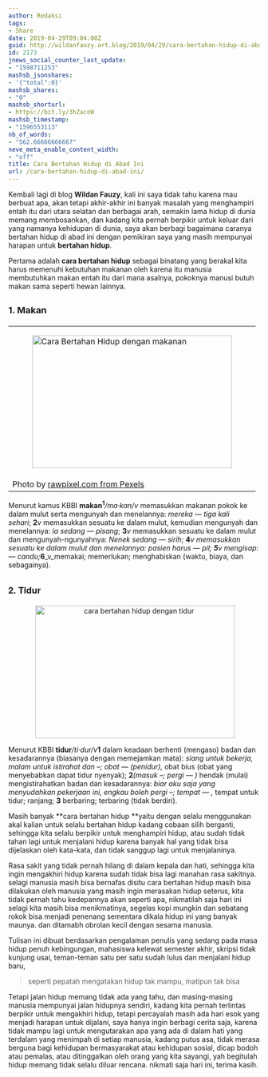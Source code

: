 ```yaml
---
author: Redaksi
tags:
- Share
date: 2019-04-29T09:04:00Z
guid: http://wildanfauzy.art.blog/2019/04/29/cara-bertahan-hidup-di-abad-ini/
id: 2173
jnews_social_counter_last_update:
- "1598711253"
mashsb_jsonshares:
- '{"total":0}'
mashsb_shares:
- "0"
mashsb_shorturl:
- https://bit.ly/3hZacoW
mashsb_timestamp:
- "1596553113"
nb_of_words:
- "562.66666666667"
neve_meta_enable_content_width:
- "off"
title: Cara Bertahan Hidup di Abad Ini
url: /cara-bertahan-hidup-di-abad-ini/
---
```


Kembali lagi di blog **Wildan Fauzy**, kali ini saya tidak tahu karena mau berbuat apa, akan tetapi akhir-akhir ini banyak masalah yang menghampiri entah itu dari utara selatan dan berbagai arah, semakin lama hidup di dunia memang membosankan, dan kadang kita pernah berpikir untuk keluar dari yang namanya kehidupan di dunia, saya akan berbagi bagaimana caranya bertahan hidup di abad ini dengan pemikiran saya yang masih mempunyai harapan untuk **bertahan hidup**.

Pertama adalah **cara bertahan hidup** sebagai binatang yang berakal kita harus memenuhi kebutuhan makanan oleh karena itu manusia membutuhkan makan entah itu dari mana asalnya, pokoknya manusi butuh makan sama seperti hewan lainnya.

## <span style="font-size:large;">1. Makan</span><figure class="wp-block-table aligncenter">

<table>
  <tr>
    <td class="has-text-align-center" data-align="center">
      <figure><a style="margin-left:auto;margin-right:auto;" href="https://wildanfauzyart.files.wordpress.com/2020/04/61cd0-celebrate-celebration-cheers-1268558.jpg" class="rank-math-link"><img loading="lazy" title="Cara Bertahan Hidup dengan makanan" width="400" height="266" border="0" src="https://wildanfauzyart.files.wordpress.com/2020/04/61cd0-celebrate-celebration-cheers-1268558.jpg?w=300&#038;h=200&#038;resize=400%2C266" alt="Cara Bertahan Hidup dengan makanan" data-recalc-dims="1" /></a></figure>
    </td>
  </tr>
  
  <tr>
    <td class="has-text-align-center" data-align="center">
      Photo by&nbsp;<a href="https://www.pexels.com/@rawpixel?utm_content=attributionCopyText&utm_medium=referral&utm_source=pexels" class="rank-math-link">rawpixel.com&nbsp;from&nbsp;Pexels</a>
    </td>
  </tr>
</table></figure> 

<span style="font-family:inherit;">Menurut kamus KBBI&nbsp;</span>**makan<sup>1</sup>**_/ma·kan/v_&nbsp;memasukkan makanan pokok ke dalam mulut serta mengunyah dan menelannya:&nbsp;_mereka &#8212; tiga kali sehari_;&nbsp;**2**_v_&nbsp;memasukkan sesuatu ke dalam mulut, kemudian mengunyah dan menelannya:&nbsp;_ia sedang &#8212; pisang_;&nbsp;**3**_v_&nbsp;memasukkan sesuatu ke dalam mulut dan mengunyah-ngunyahnya:&nbsp;_Nenek sedang &#8212; sirih_;&nbsp;**4**_v&nbsp;_memasukkan sesuatu ke dalam mulut dan menelannya:&nbsp;_pasien harus &#8212; pil;&nbsp;_**5**_v_&nbsp;mengisap: &#8212;_&nbsp;candu;_**6**_v_memakai; memerlukan; menghabiskan (waktu, biaya, dan sebagainya).

## <span style="font-family:'helvetica neue' , 'helvetica' , 'arial' , sans-serif;"><span style="font-size:large;">2. Tidur</span></span>

<div style="clear:both;text-align:center;">
  <figure><a style="margin-left:1em;margin-right:1em;" href="https://wildanfauzyart.files.wordpress.com/2020/04/fceab-animal-cat-face-close-up-416160.jpg"><img loading="lazy" class="aligncenter" title="cara bertahan hidup dengan tidur" src="https://wildanfauzyart.files.wordpress.com/2020/04/fceab-animal-cat-face-close-up-416160.jpg?w=300&#038;h=200&#038;resize=400%2C266" alt="cara bertahan hidup dengan tidur" width="400" height="266" border="0" data-recalc-dims="1" /></a></figure>
</div>

Menurut KBBI&nbsp;**tidur**_/ti·dur/v_**1**&nbsp;dalam keadaan berhenti (mengaso) badan dan kesadarannya (biasanya dengan memejamkan mata):&nbsp;_siang untuk bekerja, malam untuk istirahat dan &#8211;; obat &#8212; (penidur),_&nbsp;obat bius (obat yang menyebabkan dapat tidur nyenyak);&nbsp;**2**_(masuk &#8211;; pergi &#8212; )_&nbsp;hendak (mulai) mengistirahatkan badan dan kesadarannya:&nbsp;_biar aku saja yang menyudahkan pekerjaan ini, engkau boleh pergi &#8211;; tempat &#8212; ,_&nbsp;tempat untuk tidur; ranjang;&nbsp;**3**&nbsp;berbaring; terbaring (tidak berdiri).

Masih banyak&nbsp;**cara bertahan hidup&nbsp;**yaitu dengan selalu menggunakan akal kalian untuk selalu bertahan hidup kadang cobaan silih berganti, sehingga kita selalu berpikir untuk menghampiri hidup, atau sudah tidak tahan lagi untuk menjalani hidup karena banyak hal yang tidak bisa dijelaskan oleh kata-kata, dan tidak sanggup lagi untuk menjalaninya.

Rasa sakit yang tidak pernah hilang di dalam kepala dan hati, sehingga kita ingin mengakhiri hidup karena sudah tidak bisa lagi manahan rasa sakitnya. selagi manusia masih bisa bernafas disitu cara bertahan hidup masih bisa dilakukan oleh manusia yang masih ingin merasakan hidup seterus, kita tidak pernah tahu kedepannya akan seperti apa, nikmatilah saja hari ini selagi kita masih bisa menikmatinya, segelas kopi mungkin dan sebatang rokok bisa menjadi penenang sementara dikala hidup ini yang banyak maunya. dan ditamabh obrolan kecil dengan sesama manusia.

Tulisan ini dibuat berdasarkan pengalaman penulis yang sedang pada masa hidup penuh kebingungan, mahasiswa kelewat semester akhir, skripsi tidak kunjung usai, teman-teman satu per satu sudah lulus dan menjalani hidup baru,&nbsp;

<blockquote class="wp-block-quote">
  <p>
    seperti pepatah mengatakan hidup tak mampu, matipun tak bisa
  </p>
</blockquote>

Tetapi jalan hidup memang tidak ada yang tahu, dan masing-masing manusia mempunyai jalan hidupnya sendiri, kadang kita pernah terlintas berpikir untuk mengakhiri hidup, tetapi percayalah masih ada hari esok yang menjadi harapan untuk dijalani, saya hanya ingin berbagi cerita saja, karena tidak mampu lagi untuk mengutarakan apa yang ada di dalam hati yang terdalam yang menimpah di setiap manusia, kadang putus asa, tidak merasa berguna bagi kehidupan bermasyarakat atau kehidupan sosial, dicap bodoh atau pemalas, atau ditinggalkan oleh orang yang kita sayangi, yah begitulah hidup memang tidak selalu diluar rencana. nikmati saja hari ini, terima kasih.